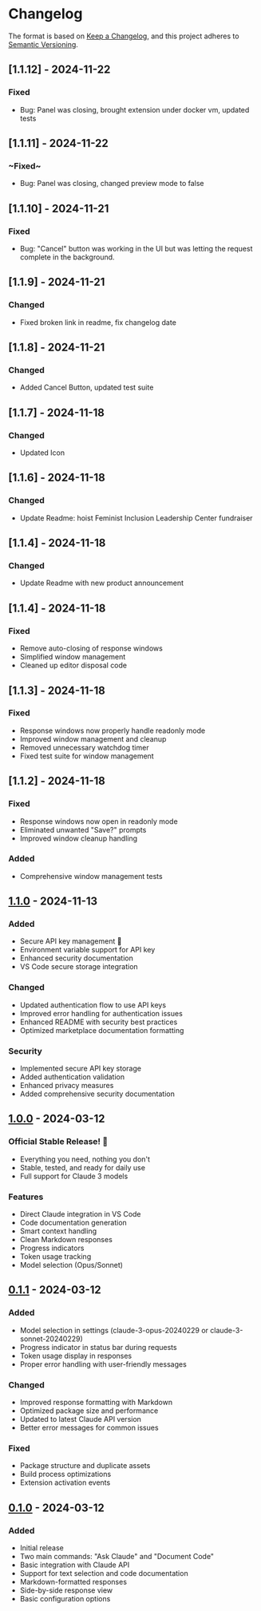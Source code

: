 # Changelog

The format is based on [Keep a Changelog](https://keepachangelog.com/en/1.0.0/),
and this project adheres to [Semantic Versioning](https://semver.org/spec/v2.0.0.html).

## [1.1.12] - 2024-11-22
### Fixed
 - Bug: Panel was closing, brought extension under docker vm, updated tests

## [1.1.11] - 2024-11-22
### ~Fixed~
 - Bug: Panel was closing, changed preview mode to false

## [1.1.10] - 2024-11-21
### Fixed
 - Bug: "Cancel" button was working in the UI but was letting the request complete in the background.

## [1.1.9] - 2024-11-21
### Changed
 - Fixed broken link in readme, fix changelog date

## [1.1.8] - 2024-11-21
### Changed
 - Added Cancel Button, updated test suite

## [1.1.7] - 2024-11-18
### Changed
 - Updated Icon

## [1.1.6] - 2024-11-18
### Changed
 - Update Readme: hoist Feminist Inclusion Leadership Center fundraiser

## [1.1.4] - 2024-11-18
### Changed
 - Update Readme with new product announcement

## [1.1.4] - 2024-11-18
### Fixed
- Remove auto-closing of response windows
- Simplified window management
- Cleaned up editor disposal code

## [1.1.3] - 2024-11-18
### Fixed
- Response windows now properly handle readonly mode
- Improved window management and cleanup
- Removed unnecessary watchdog timer
- Fixed test suite for window management

## [1.1.2] - 2024-11-18
### Fixed
- Response windows now open in readonly mode
- Eliminated unwanted "Save?" prompts
- Improved window cleanup handling
### Added
- Comprehensive window management tests

## [1.1.0] - 2024-11-13
### Added
- Secure API key management 🔐
- Environment variable support for API key
- Enhanced security documentation
- VS Code secure storage integration

### Changed
- Updated authentication flow to use API keys
- Improved error handling for authentication issues
- Enhanced README with security best practices
- Optimized marketplace documentation formatting

### Security
- Implemented secure API key storage
- Added authentication validation
- Enhanced privacy measures
- Added comprehensive security documentation

## [1.0.0] - 2024-03-12
### Official Stable Release! 🎉
- Everything you need, nothing you don't
- Stable, tested, and ready for daily use
- Full support for Claude 3 models

### Features
- Direct Claude integration in VS Code
- Code documentation generation
- Smart context handling
- Clean Markdown responses
- Progress indicators
- Token usage tracking
- Model selection (Opus/Sonnet)

## [0.1.1] - 2024-03-12
### Added
- Model selection in settings (claude-3-opus-20240229 or claude-3-sonnet-20240229)
- Progress indicator in status bar during requests
- Token usage display in responses
- Proper error handling with user-friendly messages

### Changed
- Improved response formatting with Markdown
- Optimized package size and performance
- Updated to latest Claude API version
- Better error messages for common issues

### Fixed
- Package structure and duplicate assets
- Build process optimizations
- Extension activation events

## [0.1.0] - 2024-03-12
### Added
- Initial release
- Two main commands: "Ask Claude" and "Document Code"
- Basic integration with Claude API
- Support for text selection and code documentation
- Markdown-formatted responses
- Side-by-side response view
- Basic configuration options

[1.1.0]: https://github.com/conscious-robot/claude-vscode/compare/v1.0.0...v1.1.0
[1.0.0]: https://github.com/conscious-robot/claude-vscode/compare/v0.1.1...v1.0.0
[0.1.1]: https://github.com/conscious-robot/claude-vscode/compare/v0.1.0...v0.1.1
[0.1.0]: https://github.com/conscious-robot/claude-vscode/releases/tag/v0.1.0